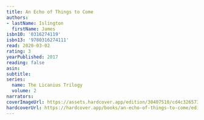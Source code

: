 ```yaml
---
title: An Echo of Things to Come
authors:
- lastName: Islington
  firstName: James
isbn10: '0316274119'
isbn13: '9780316274111'
read: 2020-03-02
rating: 3
yearPublished: 2017
reading: false
asin:
subtitle:
series:
  name: The Licanius Trilogy
  volume: 2
narrators:
coverImageUrl: https://assets.hardcover.app/edition/30407510/cd4c3265730d541a2fe1d93d298d8d3c2d3fa6ab.jpeg
hardcoverUrl: https://hardcover.app/books/an-echo-of-things-to-come/editions/30407510
---
```


